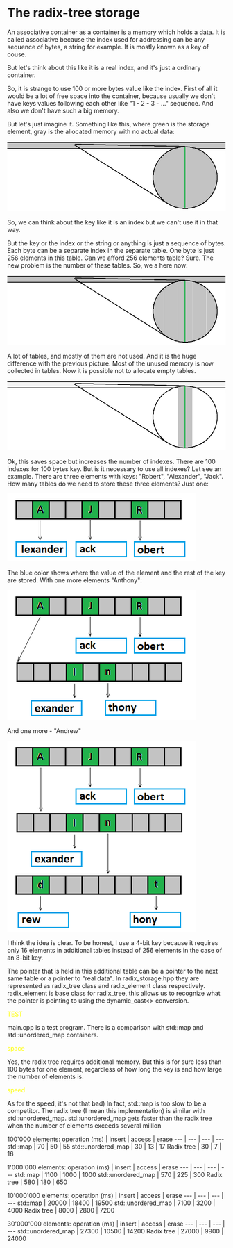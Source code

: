 # The radix-tree storage
An associative container as a container is a memory which holds a data. It is called associative because the index used for addressing can be any sequence of bytes, a string for example.
It is mostly known as a key of couse.

But let's think about this like it is a real index, and it's just a ordinary container.

So, it is strange to use 100 or more bytes value like the index. First of all it would be a lot of free space into the container, because usually we don't have keys values following each other like "1 - 2 - 3 - ..." sequence. And also we don't have such a big memory.

But let's just imagine it. Something like this, where green is the storage element, gray is the allocated memory with no actual data:

![Image description](./pic_0.png)

So, we can think about the key like it is an index but we can't use it in that way.

But the key or the index or the string or anything is just a sequence of bytes. Each byte can be a separate index in the separate table. One byte is just 256 elements in this table.
Can we afford 256 elements table? Sure. The new problem is the number of these tables. So, we a here now:

![Image description](./pic_1.png)

A lot of tables, and mostly of them are not used. And it is the huge difference with the previous picture. Most of the unused memory is now collected in tables.
Now it is possible not to allocate empty tables.

![Image description](./pic_2.png)

Ok, this saves space but increases the number of indexes. There are 100 indexes for 100 bytes key. But is it necessary to use all indexes?
Let see an example. There are three elements with keys: "Robert", "Alexander", "Jack". How many tables do we need to store these three elements? Just one:

![Image description](./pic_3.png)

The blue color shows where the value of the element and the rest of the key are stored.
With one more elements "Anthony":

![Image description](./pic_4.png)

And one more - "Andrew"

![Image description](./pic_5.png)

I think the idea is clear.
To be honest, I use a 4-bit key because it requires only 16 elements in additional tables instead of 256 elements in the case of an 8-bit key.

The pointer that is held in this additional table can be a pointer to the next same table or a pointer to "real data".
In radix_storage.hpp they are represented as radix_tree class and radix_element class respectively. radix_element is base class for radix_tree, this allows us to recognize what the pointer is pointing to using the dynamic_cast<> conversion.


<span style="color:yellow">TEST</span> 

main.cpp is a test program. There is a comparison with std::map and std::unordered_map containers.

<span style="color:yellow">space</span>

Yes, the radix tree requires additional memory. But this is for sure less than 100 bytes for one element, regardless of how long the key is and how large the number of elements is.

<span style="color:yellow">speed</span>

As for the speed, it's not that bad)
In fact, std::map is too slow to be a competitor.
The radix tree (I mean this implementation) is similar with std::unordered_map.
std::unordered_map gets faster than the radix tree when the number of elements exceeds several million

100'000 elements:
operation (ms) | insert | access | erase
--- | --- | --- | ---
std::map | 70 | 50 | 55 
std::unordered_map | 30 | 13 | 17
Radix tree | 30 | 7 | 16


1'000'000 elements:
operation (ms) | insert | access | erase
--- | --- | --- | ---
std::map | 1100 | 1000 | 1000 
std::unordered_map | 570 | 225 | 300 
Radix tree | 580 | 180 | 650


10'000'000 elements:
operation (ms) | insert | access | erase
--- | --- | --- | ---
std::map | 20000 | 18400 | 19500 
std::unordered_map | 7100 | 3200 | 4000 
Radix tree | 8000 | 2800 | 7200


30'000'000 elements:
operation (ms) | insert | access | erase
--- | --- | --- | ---
std::unordered_map | 27300 | 10500 | 14200 
Radix tree | 27000 | 9900 | 24000

